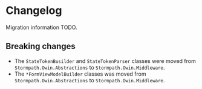 # Changelog

Migration information TODO.

## Breaking changes

* The `StateTokenBusilder` and `StateTokenParser` classes were moved from `Stormpath.Owin.Abstractions` to `Stormpath.Owin.Middleware`.
* The `*FormViewModelBuilder` classes was moved from `Stormpath.Owin.Abstractions` to `Stormpath.Owin.Middleware`.